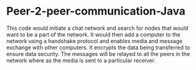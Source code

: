 # Peer-2-peer-communication-Java
This code would initiate a chat network and search for nodes that would want to be a part of the network. It would then add a computer to the network using a handshake protocol and enables media and message exchange with other computers. It encrypts the data being transferred to ensure data security. The messages will be relayed to all the peers in the network where as the media is sent to a particular receiver.
